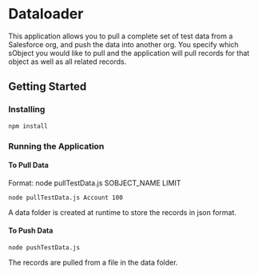 # Dataloader

This application allows you to pull a complete set of test data from a Salesforce org, and push the data into another org. You specify which sObject you would like to pull and the application will pull records for that object as well as all related records.

## Getting Started

### Installing
```
npm install
```
### Running the Application

#### To Pull Data
Format: node pullTestData.js SOBJECT_NAME LIMIT
```
node pullTestData.js Account 100
```
A data folder is created at runtime to store the records in json format.

#### To Push Data
```
node pushTestData.js
```
The records are pulled from a file in the data folder.
